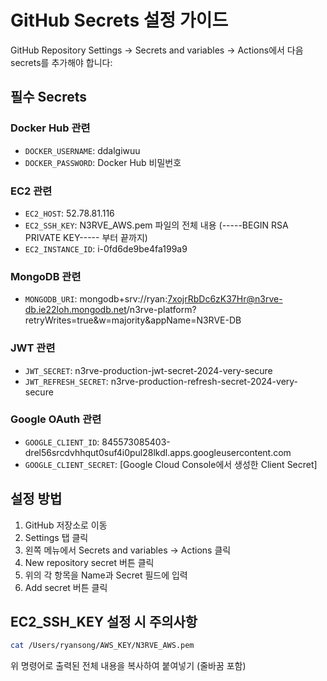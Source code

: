 # GitHub Secrets 설정 가이드

GitHub Repository Settings → Secrets and variables → Actions에서 다음 secrets를 추가해야 합니다:

## 필수 Secrets

### Docker Hub 관련
- `DOCKER_USERNAME`: ddalgiwuu
- `DOCKER_PASSWORD`: Docker Hub 비밀번호

### EC2 관련
- `EC2_HOST`: 52.78.81.116
- `EC2_SSH_KEY`: N3RVE_AWS.pem 파일의 전체 내용 (-----BEGIN RSA PRIVATE KEY----- 부터 끝까지)
- `EC2_INSTANCE_ID`: i-0fd6de9be4fa199a9

### MongoDB 관련
- `MONGODB_URI`: mongodb+srv://ryan:7xojrRbDc6zK37Hr@n3rve-db.ie22loh.mongodb.net/n3rve-platform?retryWrites=true&w=majority&appName=N3RVE-DB

### JWT 관련
- `JWT_SECRET`: n3rve-production-jwt-secret-2024-very-secure
- `JWT_REFRESH_SECRET`: n3rve-production-refresh-secret-2024-very-secure

### Google OAuth 관련
- `GOOGLE_CLIENT_ID`: 845573085403-drel56srcdvhhqut0suf4i0pul28lkdl.apps.googleusercontent.com
- `GOOGLE_CLIENT_SECRET`: [Google Cloud Console에서 생성한 Client Secret]

## 설정 방법

1. GitHub 저장소로 이동
2. Settings 탭 클릭
3. 왼쪽 메뉴에서 Secrets and variables → Actions 클릭
4. New repository secret 버튼 클릭
5. 위의 각 항목을 Name과 Secret 필드에 입력
6. Add secret 버튼 클릭

## EC2_SSH_KEY 설정 시 주의사항

```bash
cat /Users/ryansong/AWS_KEY/N3RVE_AWS.pem
```

위 명령어로 출력된 전체 내용을 복사하여 붙여넣기 (줄바꿈 포함)